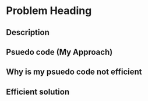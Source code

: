# Problem Heading

## Description


## Psuedo code (My Approach)



## Why is my psuedo code not efficient



## Efficient solution